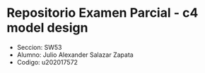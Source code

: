 # Repositorio Examen Parcial - c4 model design
* Seccion: SW53 
* Alumno: Julio Alexander Salazar Zapata
* Codigo: u202017572
